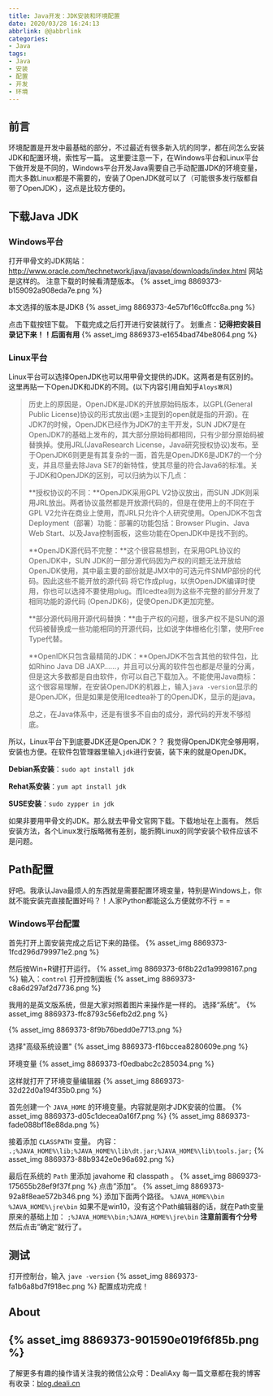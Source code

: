 ```yaml
---
title: Java开发：JDK安装和环境配置
date: 2020/03/28 16:24:13
abbrlink: @@abbrlink
categories:
- Java
tags:
- Java
- 安装
- 配置
- 开发
- 环境
---
```

## 前言
环境配置是开发中最基础的部分，不过最近有很多新入坑的同学，都在问怎么安装JDK和配置环境，索性写一篇。
这里要注意一下，在Windows平台和Linux平台下做开发是不同的，Windows平台开发Java需要自己手动配置JDK的环境变量，而大多数Linux都是不需要的，安装了OpenJDK就可以了（可能很多发行版都自带了OpenJDK），这点是比较方便的。

## 下载Java JDK
### Windows平台
打开甲骨文的JDK网站：http://www.oracle.com/technetwork/java/javase/downloads/index.html
网站是这样的。
注意下载的时候看清楚版本。
{% asset_img 8869373-b159092a908eda7e.png %}

本文选择的版本是JDK8
{% asset_img 8869373-4e57bf16c0ffcc8a.png %}

点击下载按钮下载。
下载完成之后打开进行安装就行了。
划重点：**记得把安装目录记下来！！后面有用**
{% asset_img 8869373-e1654bad74be8064.png %}

### Linux平台
Linux平台可以选择OpenJDK也可以用甲骨文提供的JDK。这两者是有区别的。
这里再贴一下OpenJDK和JDK的不同。(以下内容引用自知乎`Aloys寒风`)

>历史上的原因是，OpenJDK是JDK的开放原始码版本，以GPL(General Public License)协议的形式放出(题>主提到的open就是指的开源)。在JDK7的时候，OpenJDK已经作为JDK7的主干开发，SUN JDK7是在OpenJDK7的基础上发布的，其大部分原始码都相同，只有少部分原始码被替换掉。使用JRL(JavaResearch License，Java研究授权协议)发布。至于OpenJDK6则更是有其复杂的一面，首先是OpenJDK6是JDK7的一个分支，并且尽量去除Java SE7的新特性，使其尽量的符合Java6的标准。关于JDK和OpenJDK的区别，可以归纳为以下几点：
>
>**授权协议的不同：**OpenJDK采用GPL V2协议放出，而SUN JDK则采用JRL放出。两者协议虽然都是开放源代码的，但是在使用上的不同在于GPL V2允许在商业上使用，而JRL只允许个人研究使用。OpenJDK不包含Deployment（部署）功能：部署的功能包括：Browser Plugin、Java Web Start、以及Java控制面板，这些功能在OpenJDK中是找不到的。
>
>**OpenJDK源代码不完整：**这个很容易想到，在采用GPL协议的OpenJDK中，SUN JDK的一部分源代码因为产权的问题无法开放给OpenJDK使用，其中最主要的部份就是JMX中的可选元件SNMP部份的代码。因此这些不能开放的源代码 将它作成plug，以供OpenJDK编译时使用，你也可以选择不要使用plug。而Icedtea则为这些不完整的部分开发了相同功能的源代码 (OpenJDK6)，促使OpenJDK更加完整。
>
>**部分源代码用开源代码替换：**由于产权的问题，很多产权不是SUN的源代码被替换成一些功能相同的开源代码，比如说字体栅格化引擎，使用Free Type代替。
>
>**OpenIDK只包含最精简的JDK：**OpenJDK不包含其他的软件包，比如Rhino Java DB JAXP……，并且可以分离的软件包也都是尽量的分离，但是这大多数都是自由软件，你可以自己下载加入。不能使用Java商标：这个很容易理解，在安装OpenJDK的机器上，输入`java
-version`显示的是OpenJDK，但是如果是使用Icedtea补丁的OpenJDK，显示的是java。
>
>总之，在Java体系中，还是有很多不自由的成分，源代码的开发不够彻底。

所以，Linux平台下到底要JDK还是OpenJDK？？
我觉得OpenJDK完全够用啊，安装也方便。在软件包管理器里输入`jdk`进行安装，装下来的就是OpenJDK。

**Debian系安装**：`sudo apt install jdk`

**Rehat系安装**：`yum apt install jdk`

**SUSE安装**：`sudo zypper in jdk`

如果非要用甲骨文的JDK。那么就去甲骨文官网下载。下载地址在上面有。
然后安装方法，各个Linux发行版略微有差别，能折腾Linux的同学安装个软件应该不是问题。

## Path配置
好吧。我承认Java最烦人的东西就是需要配置环境变量，特别是Windows上，你就不能安装完直接配置好吗？！人家Python都能这么方便就你不行 = =

### Windows平台配置
首先打开上面安装完成之后记下来的路径。
{% asset_img 8869373-1fcd296d799971e2.png %}

然后按Win+R键打开运行。
{% asset_img 8869373-6f8b22d1a9998167.png %}
输入：`control` 打开控制面板
{% asset_img 8869373-c8a6d297af2d7736.png %}

我用的是英文版系统，但是大家对照着图片来操作是一样的。
选择“系统”。
{% asset_img 8869373-ffc8793c56efb2d2.png %}

{% asset_img 8869373-8f9b76bedd0e7713.png %}

选择"高级系统设置"
{% asset_img 8869373-f16bccea8280609e.png %}

环境变量
{% asset_img 8869373-f0edbabc2c285034.png %}

这样就打开了环境变量编辑器
{% asset_img 8869373-32d22d0a194f35b0.png %}

首先创建一个 `JAVA_HOME` 的环境变量。内容就是刚才JDK安装的位置。
{% asset_img 8869373-d05c1decea0a16f7.png %}
{% asset_img 8869373-fade088bf18e88da.png %}

接着添加 `CLASSPATH` 变量。
内容： `.;%JAVA_HOME%\lib;%JAVA_HOME%\lib\dt.jar;%JAVA_HOME%\lib\tools.jar;`
{% asset_img 8869373-88b9342e0e96a692.png %}

最后在系统的 `Path` 里添加 javahome 和 classpath 。
{% asset_img 8869373-175655b28ef9f37f.png %}
点击”添加“。
{% asset_img 8869373-92a8f8eae572b346.png %}
添加下面两个路径。
`%JAVA_HOME%\bin`
`%JAVA_HOME%\jre\bin`
如果不是win10，没有这个Path编辑器的话，就在Path变量原来的基础上加：
`;%JAVA_HOME%\bin;%JAVA_HOME%\jre\bin` **注意前面有个分号**
然后点击”确定“就行了。

## 测试
打开控制台，输入 `jave -version`
{% asset_img 8869373-fa1b6a8bd7f918ec.png %}
配置成功完成！


## About
{% asset_img 8869373-901590e019f6f85b.png %}
---------------
了解更多有趣的操作请关注我的微信公众号：DealiAxy
每一篇文章都在我的博客有收录：[blog.deali.cn](http://blog.deali.cn)
